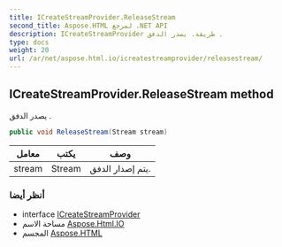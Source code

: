 ```yaml
---
title: ICreateStreamProvider.ReleaseStream
second_title: Aspose.HTML لمرجع .NET API
description: ICreateStreamProvider طريقة. يصدر الدفق .
type: docs
weight: 20
url: /ar/net/aspose.html.io/icreatestreamprovider/releasestream/
---
```

## ICreateStreamProvider.ReleaseStream method

يصدر الدفق .

```csharp
public void ReleaseStream(Stream stream)
```

| معامل | يكتب | وصف |
| --- | --- | --- |
| stream | Stream | يتم إصدار الدفق. |

### أنظر أيضا

* interface [ICreateStreamProvider](../)
* مساحة الاسم [Aspose.Html.IO](../../icreatestreamprovider/)
* المجسم [Aspose.HTML](../../../)


